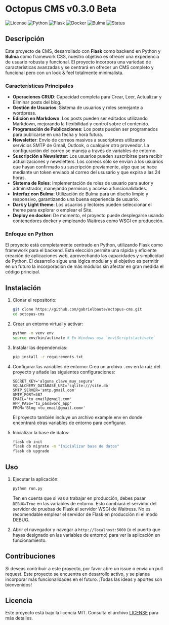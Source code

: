 # Octopus CMS v0.3.0 Beta
![License](https://img.shields.io/badge/License-MIT-blue.svg)
![Python](https://img.shields.io/badge/Python-3.13-blue.svg)
![Flask](https://img.shields.io/badge/Framework-Flask-green.svg)
![Docker](https://img.shields.io/badge/Container-Docker-blue.svg)
![Bulma](https://img.shields.io/badge/CSS%20Framework-Bulma-00D1B2.svg)
![Status](https://img.shields.io/badge/Status-En%20desarrollo-yellow.svg)
## Descripción

Este proyecto de CMS, desarrollado con **Flask** como backend en Python y **Bulma** como framework CSS, nuestro objetivo es ofrecer una experiencia de usuario robusta y funcional. El proyecto incorpora una variedad de características avanzadas y se centrará en ofrecer un CMS completo y funcional pero con un look & feel totalmente minimalista.

### Características Principales

- **Operaciones CRUD**: Capacidad completa para Crear, Leer, Actualizar y Eliminar posts del blog.
- **Gestión de Usuarios**: Sistema de usuarios y roles semejante a wordpress.
- **Edición en Markdown**: Los posts pueden ser editados utilizando Markdown, mejorando la flexibilidad y control sobre el contenido.
- **Programación de Publicaciones**: Los posts pueden ser programados para publicarse en una fecha y hora futura.
- **Newsletter**: Envío de correos masivos a suscriptores utilizando servicios SMTP de Gmail, Outlook, o cualquier otro proveedor. La configuración del correo se maneja a través de variables de entorno.
- **Suscripción a Newsletter**: Los usuarios pueden suscribirse para recibir actualizaciones y newsletters. Los correos sólo se envían a los usuarios que hayan confirmado su suscripción previamente, algo que se hace mediante un token enviado al correo del ususario y que expira a las 24 horas.
- **Sistema de Roles**: Implementación de roles de usuario para autor y administrador, manejando permisos y acceso a funcionalidades.
- **Interfaz con Bulma**: Utilización de Bulma para un diseño limpio y responsivo, garantizando una buena experiencia de usuario.
- **Dark y Light theme**: Los usuarios y lectores pueden seleccionar el theme para explorar o emplear el Site.
- **Deploy en docker**: De momento, el proyecto puede desplegarse usando contenedores docker y empleando Waitress como WSGI en producción.

### Enfoque en Python

El proyecto está completamente centrado en Python, utilizando Flask como framework para el backend. Esta elección permite una rápida y eficiente creación de aplicaciones web, aprovechando las capacidades y simplicidad de Python. El desarrollo sigue una lógica modular y el objetivo es permitir en un futuro la incorporación de más módulos sin afectar en gran medida el código principal.

## Instalación

1. Clonar el repositorio:
   ```sh
   git clone https://github.com/gabrielbaute/octopus-cms.git
   cd octopus-cms
   ```

2. Crear un entorno virtual y activar:
    ```sh
    python -m venv env
    source env/bin/activate # En Windows usa `env\Scripts\activate`
    ```

3. Instalar las dependencias:
    ```sh
    pip install -r requirements.txt
    ```

4. Configurar las variables de entorno: Crea un archivo `.env` en la raíz del proyecto y añade las siguientes configuraciones:
    ```plaintext
    SECRET_KEY='alguna_clave_muy_segura'
    SQLALCHEMY_DATABASE_URI='sqlite:///site.db'
    SMTP_SERVER='smtp.gmail.com'
    SMTP_PORT=587
    EMAIL='tu_email@gmail.com'
    APP_PASS='tu_password_app'
    FROM='Blog <tu_email@gmail.com>'
    ```
    El proyecto también incluye un archivo example.env en donde encontrará otras variables de entorno para configurar.

5. Inicializar la base de datos:
    ```sh
    flask db init
    flask db migrate -m "Inicializar base de datos"
    flask db upgrade
    ```

## Uso
1. Ejecutar la aplicación:
    ```sh
    python run.py
    ```
    Ten en cuenta que si vas a trabajar en producción, debes pasar `DEBUG=True` en las variables de entorno. Esto cambiará el servidor del servidor de pruebas de Flask al servidor WSGI de Waitress. No es recomendable emplear el servidor de Flask en producción ni el modo DEBUG.

2. Abrir el navegador y navegar a `http://localhost:5000` (o el puerto que hayas designado en las variables de entorno) para ver la aplicación en funcionamiento.

## Contribuciones
Si deseas contribuir a este proyecto, por favor abre un issue o envía un pull request. Este proyecto se encuentra en desarrollo activo, y se planea incorporar más funcionalidades en el futuro. ¡Todas las ideas y aportes son bienvenidos!

## Licencia
Este proyecto está bajo la licencia MIT. Consulta el archivo [LICENSE](LICENSE) para más detalles.
